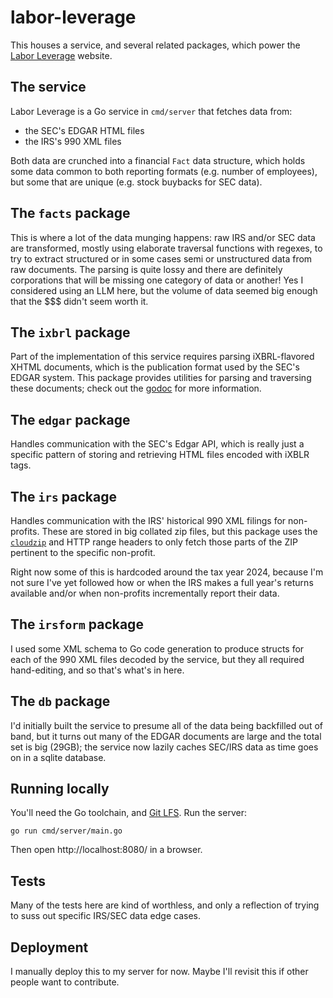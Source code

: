 # labor-leverage

This houses a service, and several related packages, which power the [Labor Leverage](https://bigboy.us/labor-leverage) website.

## The service

Labor Leverage is a Go service in `cmd/server` that fetches data from:

- the SEC's EDGAR HTML files
- the IRS's 990 XML files

Both data are crunched into a financial `Fact` data structure, which holds some data common to both reporting formats (e.g. number of employees), but some that are unique (e.g. stock buybacks for SEC data).

## The `facts` package

This is where a lot of the data munging happens: raw IRS and/or SEC data are transformed, mostly using elaborate traversal functions with regexes, to try to extract structured or in some cases semi or unstructured data from raw documents. The parsing is quite lossy and there are definitely corporations that will be missing one category of data or another! Yes I considered using an LLM here, but the volume of data seemed big enough that the $$$ didn't seem worth it.

## The `ixbrl` package

Part of the implementation of this service requires parsing iXBRL-flavored XHTML documents, which is the publication format used by the SEC's EDGAR system. This package provides utilities for parsing and traversing these documents; check out the [godoc](https://pkg.go.dev/github.com/saranrapjs/labor-leverage/pkg/ixbrl) for more information.

## The `edgar` package

Handles communication with the SEC's Edgar API, which is really just a specific pattern of storing and retrieving HTML files encoded with iXBLR tags.

## The `irs` package

Handles communication with the IRS' historical 990 XML filings for non-profits. These are stored in big collated zip files, but this package uses the [`cloudzip`](https://github.com/ozkatz/cloudzip) and HTTP range headers to only fetch those parts of the ZIP pertinent to the specific non-profit.

Right now some of this is hardcoded around the tax year 2024, because I'm not sure I've yet followed how or when the IRS makes a full year's returns available and/or when non-profits incrementally report their data.

## The `irsform` package

I used some XML schema to Go code generation to produce structs for each of the 990 XML files decoded by the service, but they all required hand-editing, and so that's what's in here.

## The `db` package

I'd initially built the service to presume all of the data being backfilled out of band, but it turns out many of the EDGAR documents are large and the total set is big (29GB); the service now lazily caches SEC/IRS data as time goes on in a sqlite database.

## Running locally

You'll need the Go toolchain, and [Git LFS](https://git-lfs.com). Run the server:

```shell
go run cmd/server/main.go
```

Then open http://localhost:8080/ in a browser.

## Tests

Many of the tests here are kind of worthless, and only a reflection of trying to suss out specific IRS/SEC data edge cases.

## Deployment

I manually deploy this to my server for now. Maybe I'll revisit this if other people want to contribute.
